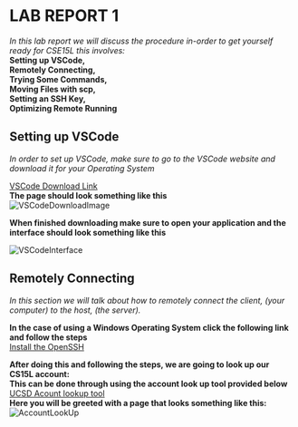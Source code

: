 # LAB REPORT 1
*In this lab report we will discuss the procedure in-order to get yourself ready for CSE15L this involves:* \
**Setting up VSCode,\
 Remotely Connecting,\
 Trying Some Commands,\
 Moving Files with scp,\
 Setting an SSH Key,\
 Optimizing Remote Running** 
 
 
 ## Setting up VSCode 
 *In order to set up VSCode, make sure to go to the VSCode website and download it for your Operating System* 
 
 [VSCode Download Link](https://code.visualstudio.com/)\
 **The page should look something like this**\
 ![VSCodeDownloadImage](https://user-images.githubusercontent.com/97692945/149403551-3d1e8695-8da0-44ec-82b5-188d1901c97e.png)
 
 **When finished downloading make sure to open your application and the interface should look something like this** 
 
 ![VSCodeInterface](https://user-images.githubusercontent.com/97692945/149404004-7b5c36d1-8394-47c4-8254-713639c91914.png)
 
 
 ## Remotely Connecting
 *In this section we will talk about how to remotely connect the client, (your computer) to the host, (the server).* 
 
 **In the case of using a Windows Operating System click the following link and follow the steps** \
 [Install the OpenSSH](https://docs.microsoft.com/en-us/windows-server/administration/openssh/openssh_install_firstuse) 
 
 **After doing this and following the steps, we are going to look up our CS15L account:** \
 **This can be done through using the account look up tool provided below** \
 [UCSD Acount lookup tool](https://sdacs.ucsd.edu/~icc/index.php) \
 **Here you will be greeted with a page that looks something like this:** \
 ![AccountLookUp](https://user-images.githubusercontent.com/97692945/149406491-da45605c-8537-4249-9e58-20b8dcf336bc.png)

